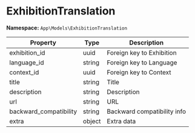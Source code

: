 # ExhibitionTranslation

**Namespace:** `App\Models\ExhibitionTranslation`

| Property               | Type    | Description                       |
|------------------------|---------|-----------------------------------|
| exhibition_id          | uuid    | Foreign key to Exhibition         |
| language_id            | string  | Foreign key to Language           |
| context_id             | uuid    | Foreign key to Context            |
| title                  | string  | Title                             |
| description            | string  | Description                       |
| url                    | string  | URL                               |
| backward_compatibility | string  | Backward compatibility info       |
| extra                  | object  | Extra data                        |
